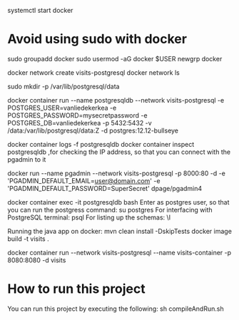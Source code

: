 systemctl start docker

# Avoid using sudo with docker
sudo groupadd docker
sudo usermod -aG docker $USER
newgrp docker

docker network create visits-postgresql
docker network ls

sudo mkdir -p /var/lib/postgresql/data

docker container run --name postgresqldb --network visits-postgresql -e POSTGRES_USER=vanliedekerkea -e POSTGRES_PASSWORD=mysecretpassword -e POSTGRES_DB=vanliedekerkea -p 5432:5432 -v /data:/var/lib/postgresql/data:Z -d postgres:12.12-bullseye

docker container logs -f postgresqldb
docker container inspect postgresqldb ,for checking the IP address, so that you can connect with the pgadmin to it

docker run --name pgadmin --network visits-postgresql -p 8000:80 -d -e 'PGADMIN_DEFAULT_EMAIL=user@domain.com' -e 'PGADMIN_DEFAULT_PASSWORD=SuperSecret' dpage/pgadmin4

docker container exec -it postgresqldb bash
Enter as postgres user, so that you can run the postgress command: su postgres
For interfacing with PostgreSQL terminal: psql
For listing up the schemas: \l

Running the java app on docker: 
mvn clean install -DskipTests
docker image build -t visits .

docker container run --network visits-postgresql --name visits-container -p 8080:8080 -d visits


# How to run this project
You can run this project by executing the following:
sh compileAndRun.sh






